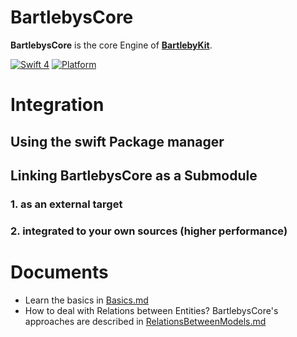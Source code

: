 # BartlebysCore

**BartlebysCore** is the core Engine of [**BartlebyKit**](https://github.com/Bartlebys/BartlebyKit).

[![Swift 4](https://img.shields.io/badge/Swift-4.0-orange.svg)](https://swift.org)  [![Platform](https://img.shields.io/badge/platforms-macOS%20∙%20iOS%20∙%20watchOS%20∙%20tvOS∙%20Linux-blue.svg)](https://developer.apple.com/platforms/) 

# Integration

## Using the swift Package manager

## Linking BartlebysCore as a Submodule

### 1. as an external target
### 2. integrated to your own sources (higher performance)


# Documents

- Learn the basics in [Basics.md](Documents/Basics.md)
- How to deal with Relations between Entities? BartlebysCore's approaches are described in [RelationsBetweenModels.md](Documents/RelationsBetweenModels.md)
